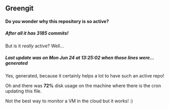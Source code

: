 ## Greengit

#### Do you wonder why this repository is so active?

##### After all it has 3185 commits!

But is it *really* active? Well...

##### Last update was on Mon Jun 24 at 13:25:02 when those lines were... generated

Yes, generated, because it certainly helps a lot to have such an active repo!

Oh and there was **72%** disk usage on the machine
where there is the cron updating this file.

Not the best way to monitor a VM in the cloud but it works! :)
